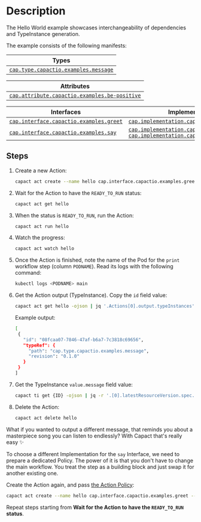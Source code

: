 # Description

The Hello World example showcases interchangeability of dependencies and TypeInstance generation.

The example consists of the following manifests:

| **Types**                                                                                   |
|---------------------------------------------------------------------------------------------|
| [`cap.type.capactio.examples.message`](../../manifests/type/capactio/examples/message.yaml) |

| **Attributes**                                                                                                  |
|-----------------------------------------------------------------------------------------------------------------|
| [`cap.attribute.capactio.examples.be-positive`](./../../manifests/attribute/capactio/examples/be-positive.yaml) |

| **Interfaces**                                                                                      | **Implementations**                                                                                                                                                                                                            |
|-----------------------------------------------------------------------------------------------------|--------------------------------------------------------------------------------------------------------------------------------------------------------------------------------------------------------------------------------|
| [`cap.interface.capactio.examples.greet`](./../../manifests/interface/capactio/examples/greet.yaml) | [`cap.implementation.capactio.examples.greet`](../../manifests/implementation/capactio/examples/greet.yaml)                                                                                                                    |
| [`cap.interface.capactio.examples.say`](./../../manifests/interface/capactio/examples/say.yaml)     | [`cap.implementation.capactio.examples.hello`](../../manifests/implementation/capactio/examples/hello.yaml) <br /> [`cap.implementation.capactio.examples.ricky`](../../manifests/implementation/capactio/examples/ricky.yaml) |


## Steps

1. Create a new Action:

	 ```bash
	 capact act create --name hello cap.interface.capactio.examples.greet
	 ```

1. Wait for the Action to have the `READY_TO_RUN` status:

	 ```bash
	 capact act get hello
	 ```

1. When the status is `READY_TO_RUN`, run the Action:

	 ```bash
	 capact act run hello
	 ```

1. Watch the progress:

	 ```bash
	 capact act watch hello
	 ```

1. Once the Action is finished, note the name of the Pod for the `print` workflow step (column `PODNAME`). Read its logs with the following command:

	 ```bash
	 kubectl logs <PODNAME> main
	 ```

1. Get the Action output (TypeInstance). Copy the `id` field value:

	 ```bash
	 capact act get hello -ojson | jq '.Actions[0].output.typeInstances'
	 ```

	 Example output:
	 ```bash
    [
      {
        "id": "08fcaa07-7846-47af-b6a7-7c3818c69656",
        "typeRef": {
          "path": "cap.type.capactio.examples.message",
          "revision": "0.1.0"
        }
      }
    ]
	 ```

1. Get the TypeInstance `value.message` field value:

	 ```bash
	 capact ti get {ID} -ojson | jq -r '.[0].latestResourceVersion.spec.value.message'
	 ```

1. Delete the Action:

	 ```bash
	 capact act delete hello
	 ```

What if you wanted to output a different message, that reminds you about a masterpiece song you can listen to endlessly? With Capact that's really easy ✨

To choose a different Implementation for the `say` Interface, we need to prepare a dedicated Policy. The power of it is that you don't have to change the main workflow. You treat the step as a building block and just swap it for another existing one.

Create the Action again, and pass [the Action Policy](./policy.yaml):

```bash
capact act create --name hello cap.interface.capactio.examples.greet --action-policy-from-file ./policy.yaml
```

Repeat steps starting from **Wait for the Action to have the `READY_TO_RUN` status**.
